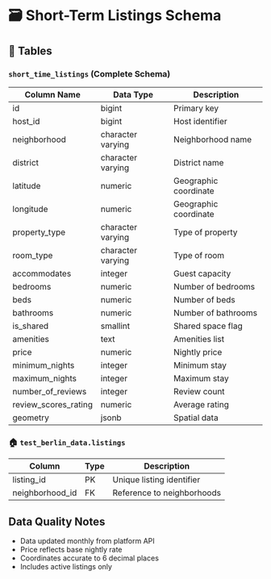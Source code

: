 # 🗃️ Short-Term Listings Schema

## 🏡 Tables

### `short_time_listings` (Complete Schema)
| Column Name | Data Type | Description |
|------------|-----------|-------------|
| id | bigint | Primary key |
| host_id | bigint | Host identifier |
| neighborhood | character varying | Neighborhood name |
| district | character varying | District name |
| latitude | numeric | Geographic coordinate |
| longitude | numeric | Geographic coordinate |
| property_type | character varying | Type of property |
| room_type | character varying | Type of room |
| accommodates | integer | Guest capacity |
| bedrooms | numeric | Number of bedrooms |
| beds | numeric | Number of beds |
| bathrooms | numeric | Number of bathrooms |
| is_shared | smallint | Shared space flag |
| amenities | text | Amenities list |
| price | numeric | Nightly price |
| minimum_nights | integer | Minimum stay |
| maximum_nights | integer | Maximum stay |
| number_of_reviews | integer | Review count |
| review_scores_rating | numeric | Average rating |
| geometry | jsonb | Spatial data |

### 🏠 `test_berlin_data.listings`
| Column | Type | Description |
|--------|------|-------------|
| listing_id | PK | Unique listing identifier |
| neighborhood_id | FK | Reference to neighborhoods |

## Data Quality Notes
- Data updated monthly from platform API
- Price reflects base nightly rate
- Coordinates accurate to 6 decimal places
- Includes active listings only